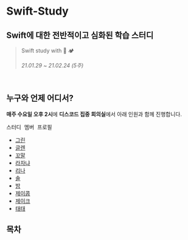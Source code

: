 # Swift-Study
## Swift에 대한 전반적이고 심화된 학습 스터디

> Swift study with 🐻 🏕
>
> <i>21.01.29 ~ 21.02.24 (5주)</i>

<br/>

## 누구와 언제 어디서?

**매주 수요일 오후 2시**에 **디스코드 집중 회의실**에서 아래 인원과 함께 진행합니다.

<kbd>스터디 멤버 프로필</kbd>

* [그린](https://github.com/GREENOVER)
* [글렌](https://github.com/iluxsm)
* [꼬말](https://github.com/hakju)
* [라자냐](https://github.com/wonhee009)
* [리나](https://github.com/lina0322)
* [솔](https://github.com/soleJin)
* [밤](https://github.com/hcooch2ch3)
* [제이콥](https://github.com/KyungminLeeDev)
* [제이크](https://github.com/jryoun1)
* [태태](https://github.com/uuu1101)

## 목차
